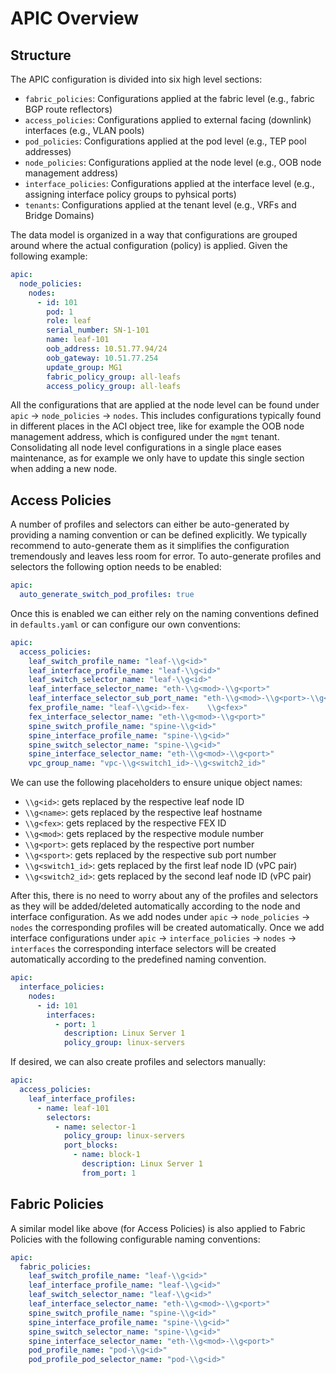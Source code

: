 # APIC Overview

## Structure

The APIC configuration is divided into six high level sections:

- `fabric_policies`: Configurations applied at the fabric level (e.g., fabric BGP route reflectors)
- `access_policies`: Configurations applied to external facing (downlink) interfaces (e.g., VLAN pools)
- `pod_policies`: Configurations applied at the pod level (e.g., TEP pool addresses)
- `node_policies`: Configurations applied at the node level (e.g., OOB node management address)
- `interface_policies`: Configurations applied at the interface level (e.g., assigning interface policy groups to pyhsical ports)
- `tenants`: Configurations applied at the tenant level (e.g., VRFs and Bridge Domains)

The data model is organized in a way that configurations are grouped around where the actual configuration (policy) is applied. Given the following example:

```yaml
apic:
  node_policies:
    nodes:
      - id: 101
        pod: 1
        role: leaf
        serial_number: SN-1-101
        name: leaf-101
        oob_address: 10.51.77.94/24
        oob_gateway: 10.51.77.254
        update_group: MG1
        fabric_policy_group: all-leafs
        access_policy_group: all-leafs
```

All the configurations that are applied at the node level can be found under `apic` -> `node_policies` -> `nodes`. This includes configurations typically found in different places in the ACI object tree, like for example the OOB node management address, which is configured under the `mgmt` tenant. Consolidating all node level configurations in a single place eases maintenance, as for example we only have to update this single section when adding a new node.

## Access Policies

A number of profiles and selectors can either be auto-generated by providing a naming convention or can be defined explicitly. We typically recommend to auto-generate them as it simplifies the configuration tremendously and leaves less room for error. To auto-generate profiles and selectors the following option needs to be enabled:

```yaml
apic:
  auto_generate_switch_pod_profiles: true
```

Once this is enabled we can either rely on the naming conventions defined in `defaults.yaml` or can configure our own conventions:

```yaml
apic:
  access_policies:
    leaf_switch_profile_name: "leaf-\\g<id>"
    leaf_interface_profile_name: "leaf-\\g<id>"
    leaf_switch_selector_name: "leaf-\\g<id>"
    leaf_interface_selector_name: "eth-\\g<mod>-\\g<port>"
    leaf_interface_selector_sub_port_name: "eth-\\g<mod>-\\g<port>-\\g<sport>"
    fex_profile_name: "leaf-\\g<id>-fex-    \\g<fex>"
    fex_interface_selector_name: "eth-\\g<mod>-\\g<port>"
    spine_switch_profile_name: "spine-\\g<id>"
    spine_interface_profile_name: "spine-\\g<id>"
    spine_switch_selector_name: "spine-\\g<id>"
    spine_interface_selector_name: "eth-\\g<mod>-\\g<port>"
    vpc_group_name: "vpc-\\g<switch1_id>-\\g<switch2_id>"
```

We can use the following placeholders to ensure unique object names:

- `\\g<id>`: gets replaced by the respective leaf node ID
- `\\g<name>`: gets replaced by the respective leaf hostname
- `\\g<fex>`: gets replaced by the respective FEX ID
- `\\g<mod>`: gets replaced by the respective module number
- `\\g<port>`: gets replaced by the respective port number
- `\\g<sport>`: gets replaced by the respective sub port number
- `\\g<switch1_id>`: gets replaced by the first leaf node ID (vPC pair)
- `\\g<switch2_id>`: gets replaced by the second leaf node ID (vPC pair)

After this, there is no need to worry about any of the profiles and selectors as they will be added/deleted automatically according to the node and interface configuration. As we add nodes under `apic` -> `node_policies` -> `nodes` the corresponding profiles will be created automatically. Once we add interface configurations under `apic` -> `interface_policies` -> `nodes` -> `interfaces` the corresponding interface selectors will be created automatically according to the predefined naming convention.

```yaml
apic:
  interface_policies:
    nodes:
      - id: 101
        interfaces:
          - port: 1
            description: Linux Server 1
            policy_group: linux-servers
```

If desired, we can also create profiles and selectors manually:

```yaml
apic:
  access_policies:
    leaf_interface_profiles:
      - name: leaf-101
        selectors:
          - name: selector-1
            policy_group: linux-servers
            port_blocks:
              - name: block-1
                description: Linux Server 1
                from_port: 1
```

## Fabric Policies

A similar model like above (for Access Policies) is also applied to Fabric Policies with the following configurable naming conventions:

```yaml
apic:
  fabric_policies:
    leaf_switch_profile_name: "leaf-\\g<id>"
    leaf_interface_profile_name: "leaf-\\g<id>"
    leaf_switch_selector_name: "leaf-\\g<id>"
    leaf_interface_selector_name: "eth-\\g<mod>-\\g<port>"
    spine_switch_profile_name: "spine-\\g<id>"
    spine_interface_profile_name: "spine-\\g<id>"
    spine_switch_selector_name: "spine-\\g<id>"
    spine_interface_selector_name: "eth-\\g<mod>-\\g<port>"
    pod_profile_name: "pod-\\g<id>"
    pod_profile_pod_selector_name: "pod-\\g<id>"
```
